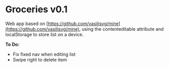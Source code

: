 Groceries v0.1
===============

Web app based on [https://github.com/vasilisvg/mine](https://github.com/vasilisvg/mine), using the contenteditable attribute and localStorage to store list on a device.

**To Do:** 
  - Fix fixed nav when editing list
  - Swipe right to delete item
